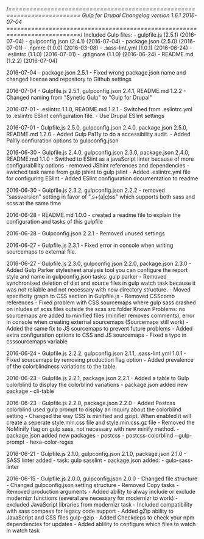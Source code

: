 /*==========================================================================
 Gulp for Drupal Changelog version 1.6.1 2016-07-04
 ===========================================================================*/
Included Gulp files:
    - gulpfile.js       (2.5.1) (2016-07-04)
    - gulpconfig.json   (2.4.1) (2016-07-04)
    - package.json      (2.5.0) (2016-07-01)
    - .npmrc            (1.0.0) (2016-03-08)
    - .sass-lint.yml    (1.0.1) (2016-06-24)
    - .eslintrc         (1.1.0) (2016-07-01)
    - .gitignore        (1.1.0) (2016-06-24)
    - README.md         (1.2.2) (2016-07-04)

 2016-07-04 - package.json 2.5.1
    - Fixed wrong package.json name and changed license and repository to Github settings
 
 2016-07-04 - Gulpfile.js 2.5.1, gulpconfig.json 2.4.1, README.md 1.2.2
    - Changed naming from "Synetic Gulp" to "Gulp for Drupal"
 
 2016-07-01 - .eslintrc 1.1.0, README.md 1.2.1
    - Switched from .eslintrc.yml to .eslintrc ESlint configuration file.
    - Use Drupal ESlint settings
    
 2016-07-01 - Gulpfile.js 2.5.0, gulpconfig.json 2.4.0, package.json 2.5.0, README.md 1.2.0
    - Added Gulp Pa11y to do a accessibility audit.
    - Added Pa11y confiuration options to gulpconfig.json

 2016-06-30 - Gulpfile.js 2.4.0, gulpconfig.json 2.3.0, package.json 2.4.0, README.md 1.1.0
    - Swithed to ESlint as a javaScript linter because of more configurablility options
    - removed JShint references and dependencies
    - swiched task name from gulp jshint to gulp jslint
    - Added .eslintrc.yml file for configuring ESlint
    - Added ESlint configuration documentation to readme
    
 2016-06-30 - Gulpfile.js 2.3.2, gulpconfig.json 2.2.2
    - removed "sassversion" setting in favor of ".s+(a|c)ss" which supports both sass and scss at the same time

 2016-06-28 - README.md 1.0.0
    - created a readme file to explain the configuration and tasks of this gulpfile
    
 2016-06-28 - Gulpconfig.json 2.2.1
    - Removed unused settings
    
 2016-06-27 - Gulpfile.js 2.3.1
    - Fixed error in console when writing sourcemaps to external file.

 2016-06-27 - Gulpfile.js 2.3.0, gulpconfig.json 2.2.0, package.json 2.3.0
    - Added Gulp Parker stylesheet analysis tool
        you can configure the report style and name in gulpconfig.json
        tasks: gulp parker
    - Removed synchronised deletion of dist and source files in gulp watch task because it was not reliable and not necessary with new directory structure.
    - Moved specificity graph to CSS section in Gulpfile.js
    - Removed CSScomb references
    - Fixed problem with CSS sourcemaps where gulp sass crashed on inludes of scss files outside the scss src folder
        Known Problems: no sourcemaps are added to minified files (minifier removes comments), error in console when creating external sourcemaps (Sourcemaps still work)
    - Added the same fix to JS sourcemaps to prevent future problems
    - Added extra configuration options to CSS and JS sourcemaps
    - Fixed a typo in csssourcemaps variable
    
 
 2016-06-24 - Gulpfile.js 2.2.2, gulpconfig.json 2.1.1, .sass-lint.yml 1.0.1
    - Fixed sourcemaps by removing production flag option
    - Added prevalence of the colorblindness variations to the table.
 
 2016-06-23 - Gulpfile.js 2.2.1, package.json 2.2.1
    - Added a table to Gulp colorblind to display the colorblind variations
    - package.json added new package
        - cli-table


 2016-06-23 - Gulpfile.js 2.2.0, package.json 2.2.0
    - Added Postcss colorblind
        used gulp prompt to display an inquiry about the colorblind setting
    - Changed the way CSS is minified and gzipt. When enabled it will create a seperate style.min.css file and style.min.css.gz file
    - Removed the NoMinify flag on gulp sass, not necessary with new minify method.
    - package.json added new packages
        - postcss
        - postcss-colorblind
        - gulp-prompt
        - hexa-color-regex


 2016-06-21 - Gulpfile.js 2.1.0, gulpconfig.json 2.1.0, package.json 2.1.0
    - SASS linter added
        - task: gulp sasslint
    - package.json added:
        - gulp-sass-linter

 2016-06-15 - Gulpfile.js 2.0.0, gulpconfig.json 2.0.0
    - Changed file structure
    - Changed gulpconfig.json setting structure
    - Removed Copy tasks
    - Removed production arguments
    - Added ability to alway include or exclude modernizr functions (several are necessary for modernizr to work)
    - excluded JavaScript libraries from modernizr task
    - Included compatibility with sass compass for legacy code support
    - Added gZip ability to JavaScript and CSS files
        gulp-gzip
    - Added Checkdeps to check your npm dependencies for updates
    - Added ablility to configure which files to watch in watch task